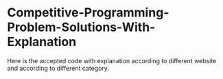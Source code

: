# Competitive-Programming-Problem-Solutions-With-Explanation
Here is the accepted code with explanation according to different website and according to different category.
